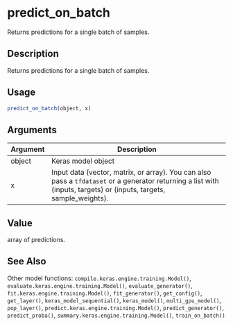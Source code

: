 # predict_on_batch


Returns predictions for a single batch of samples.




## Description

Returns predictions for a single batch of samples.





## Usage
```r
predict_on_batch(object, x)
```




## Arguments


Argument      |Description
------------- |----------------
object | Keras model object
x | Input data (vector, matrix, or array). You can also pass a ``tfdataset`` or a generator returning a list with (inputs, targets) or (inputs, targets, sample_weights).





## Value

array of predictions.






## See Also

Other model functions: 
`compile.keras.engine.training.Model()`,
`evaluate.keras.engine.training.Model()`,
`evaluate_generator()`,
`fit.keras.engine.training.Model()`,
`fit_generator()`,
`get_config()`,
`get_layer()`,
`keras_model_sequential()`,
`keras_model()`,
`multi_gpu_model()`,
`pop_layer()`,
`predict.keras.engine.training.Model()`,
`predict_generator()`,
`predict_proba()`,
`summary.keras.engine.training.Model()`,
`train_on_batch()`



